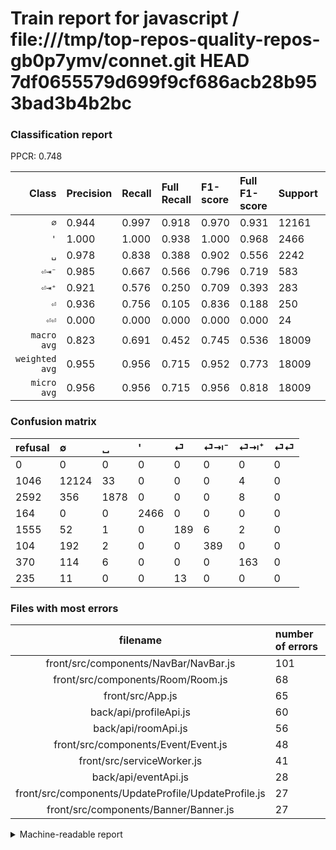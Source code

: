 # Train report for javascript / file:///tmp/top-repos-quality-repos-gb0p7ymv/connet.git HEAD 7df0655579d699f9cf686acb28b953bad3b4b2bc

### Classification report

PPCR: 0.748

| Class | Precision | Recall | Full Recall | F1-score | Full F1-score | Support | Full Support | PPCR |
|------:|:----------|:-------|:------------|:---------|:---------|:--------|:-------------|:-----|
| `∅` | 0.944| 0.997| 0.918| 0.970| 0.931| 12161| 13207| 0.921 |
| `'` | 1.000| 1.000| 0.938| 1.000| 0.968| 2466| 2630| 0.938 |
| `␣` | 0.978| 0.838| 0.388| 0.902| 0.556| 2242| 4834| 0.464 |
| `⏎⇥⁻` | 0.985| 0.667| 0.566| 0.796| 0.719| 583| 687| 0.849 |
| `⏎⇥⁺` | 0.921| 0.576| 0.250| 0.709| 0.393| 283| 653| 0.433 |
| `⏎` | 0.936| 0.756| 0.105| 0.836| 0.188| 250| 1805| 0.139 |
| `⏎⏎` | 0.000| 0.000| 0.000| 0.000| 0.000| 24| 259| 0.093 |
| `macro avg` | 0.823| 0.691| 0.452| 0.745| 0.536| 18009| 24075| 0.748 |
| `weighted avg` | 0.955| 0.956| 0.715| 0.952| 0.773| 18009| 24075| 0.748 |
| `micro avg` | 0.956| 0.956| 0.715| 0.956| 0.818| 18009| 24075| 0.748 |

### Confusion matrix

|refusal|  ∅| ␣| '| ⏎| ⏎⇥⁻| ⏎⇥⁺| ⏎⏎| 
|:---|:---|:---|:---|:---|:---|:---|:---|
|0 |0 |0 |0 |0 |0 |0 |0 |
|1046 |12124 |33 |0 |0 |0 |4 |0 |
|2592 |356 |1878 |0 |0 |0 |8 |0 |
|164 |0 |0 |2466 |0 |0 |0 |0 |
|1555 |52 |1 |0 |189 |6 |2 |0 |
|104 |192 |2 |0 |0 |389 |0 |0 |
|370 |114 |6 |0 |0 |0 |163 |0 |
|235 |11 |0 |0 |13 |0 |0 |0 |

### Files with most errors

| filename | number of errors|
|:----:|:-----|
| front/src/components/NavBar/NavBar.js | 101 |
| front/src/components/Room/Room.js | 68 |
| front/src/App.js | 65 |
| back/api/profileApi.js | 60 |
| back/api/roomApi.js | 56 |
| front/src/components/Event/Event.js | 48 |
| front/src/serviceWorker.js | 41 |
| back/api/eventApi.js | 28 |
| front/src/components/UpdateProfile/UpdateProfile.js | 27 |
| front/src/components/Banner/Banner.js | 27 |

<details>
    <summary>Machine-readable report</summary>
```json
{
  "cl_report": {"\u0027": {"f1-score": 1.0, "precision": 1.0, "recall": 1.0, "support": 2466}, "macro avg": {"f1-score": 0.7446375417812675, "precision": 0.823294003036654, "recall": 0.6905446571871713, "support": 18009}, "micro avg": {"f1-score": 0.9555777666722195, "precision": 0.9555777666722195, "recall": 0.9555777666722195, "support": 18009}, "weighted avg": {"f1-score": 0.9524784418727952, "precision": 0.9552139155833683, "recall": 0.9555777666722195, "support": 18009}, "\u2205": {"f1-score": 0.9695321871251499, "precision": 0.9435753755156043, "recall": 0.9969574870487624, "support": 12161}, "\u23ce": {"f1-score": 0.8362831858407079, "precision": 0.9356435643564357, "recall": 0.756, "support": 250}, "\u23ce\u21e5\u207a": {"f1-score": 0.7086956521739131, "precision": 0.9209039548022598, "recall": 0.5759717314487632, "support": 283}, "\u23ce\u21e5\u207b": {"f1-score": 0.7955010224948874, "precision": 0.9848101265822785, "recall": 0.6672384219554031, "support": 583}, "\u23ce\u23ce": {"f1-score": 0.0, "precision": 0.0, "recall": 0.0, "support": 24}, "\u2423": {"f1-score": 0.9024507448342144, "precision": 0.978125, "recall": 0.8376449598572703, "support": 2242}},
  "cl_report_full": {"\u0027": {"f1-score": 0.967817896389325, "precision": 1.0, "recall": 0.9376425855513308, "support": 2630}, "macro avg": {"f1-score": 0.53638492735634, "precision": 0.823294003036654, "recall": 0.4520992904874772, "support": 24075}, "micro avg": {"f1-score": 0.8178405094572759, "precision": 0.9555777666722195, "recall": 0.7148078920041537, "support": 24075}, "weighted avg": {"f1-score": 0.7731926969537598, "precision": 0.94649253198529, "recall": 0.7148078920041537, "support": 24075}, "\u2205": {"f1-score": 0.9306109917101628, "precision": 0.9435753755156043, "recall": 0.917998031347013, "support": 13207}, "\u23ce": {"f1-score": 0.1883408071748879, "precision": 0.9356435643564357, "recall": 0.10470914127423822, "support": 1805}, "\u23ce\u21e5\u207a": {"f1-score": 0.3927710843373494, "precision": 0.9209039548022598, "recall": 0.24961715160796324, "support": 653}, "\u23ce\u21e5\u207b": {"f1-score": 0.7190388170055454, "precision": 0.9848101265822785, "recall": 0.5662299854439592, "support": 687}, "\u23ce\u23ce": {"f1-score": 0.0, "precision": 0.0, "recall": 0.0, "support": 259}, "\u2423": {"f1-score": 0.5561148948771099, "precision": 0.978125, "recall": 0.3884981381878362, "support": 4834}},
  "ppcr": 0.7480373831775701
}
```
</details>
